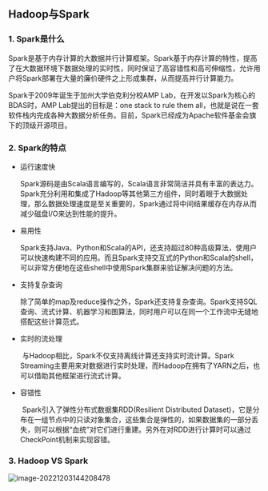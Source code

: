 ## Hadoop与Spark

### 1. Spark是什么

Spark是基于内存计算的大数据并行计算框架。Spark基于内存计算的特性，提高了在大数据环境下数据处理的实时性，同时保证了高容错性和高可伸缩性，允许用户将Spark部署在大量的廉价硬件之上形成集群，从而提高并行计算能力。

Spark于2009年诞生于加州大学伯克利分校AMP Lab，在开发以Spark为核心的BDAS时，AMP Lab提出的目标是：one stack to rule them all，也就是说在一套软件栈内完成各种大数据分析任务。目前，Spark已经成为Apache软件基金会旗下的顶级开源项目。

### 2. Spark的特点

- 运行速度快

  Spark源码是由Scala语言编写的，Scala语言非常简洁并具有丰富的表达力。 Spark充分利用和集成了Hadoop等其他第三方组件，同时着眼于大数据处理，那么数据处理速度是至关重要的，Spark通过将中间结果缓存在内存从而减少磁盘I/O来达到性能的提升。

- 易用性

  ​	Spark支持Java、Python和Scala的API，还支持超过80种高级算法，使用户可以快速构建不同的应用。而且Spark支持交互式的Python和Scala的shell，可以非常方便地在这些shell中使用Spark集群来验证解决问题的方法。

- 支持复杂查询

  ​	除了简单的map及reduce操作之外，Spark还支持复杂查询。Spark支持SQL查询、流式计算、机器学习和图算法，同时用户可以在同一个工作流中无缝地搭配这些计算范式。

- 实时的流处理

  ​	与Hadoop相比，Spark不仅支持离线计算还支持实时流计算。Spark Streaming主要用来对数据进行实时处理，而Hadoop在拥有了YARN之后，也可以借助其他框架进行流式计算。

- 容错性

  ​	Spark引入了弹性分布式数据集RDD(Resilient Distributed Dataset)，它是分布在一组节点中的只读对象集合，这些集合是弹性的，如果数据集的一部分丢失，则可以根据“血统”对它们进行重建。另外在对RDD进行计算时可以通过CheckPoint机制来实现容错。

### 3. Hadoop VS Spark

![image-20221203144208478](https://winnxudong.oss-cn-shanghai.aliyuncs.com/images/image-20221203144208478.png)
